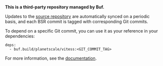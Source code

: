 **This is a third-party repository managed by Buf.**

Updates to the [source repository](https://github.com/planetscale/vitess-types) are automatically
synced on a periodic basis, and each BSR commit is tagged with corresponding Git commits.

To depend on a specific Git commit, you can use it as your reference in your dependencies:

```
deps:
  - buf.build/planetscale/vitess:<GIT_COMMIT_TAG>
```

For more information, see the [documentation](https://docs.buf.build/bsr/overview).
